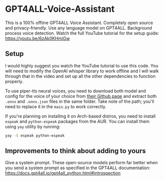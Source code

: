 # GPT4ALL-Voice-Assistant
This is a 100% offline GPT4ALL Voice Assistant. Completely open source and privacy-friendly. Use any language model on GPT4ALL. Background process voice detection. Watch the full YouTube tutorial for the setup guide: https://youtu.be/6zAk0KHmiGw
## Setup
I would highly suggest you watch the YouTube tutorial to use this code. You will need to modify the OpenAI whisper library to work offline and I will walk through that in the video and set up all the other dependencies to function properly.

To use piper-tts neural voices, you need to download both model and config for the voice of your choice from [their Github page](https://github.com/rhasspy/piper/blob/master/VOICES.md) and extract both `.onnx` and `.onnx.json` files in the same folder. Take note of the path; you'll need to replace it in the `main.py` to work correctly.

If you're planning on installing it on Arch-based distros, you need to install `espeak` and `python-espeak` packages from the AUR. You can install them using `yay` utility by running:
```bash
yay -S espeak python-espeak
```
## Improvements to think about adding to yours
Give a system prompt. These open-source models perform far better when you send a system prompt as specified in the GPT4ALL documentation: https://docs.gpt4all.io/gpt4all_python.html#introspection
